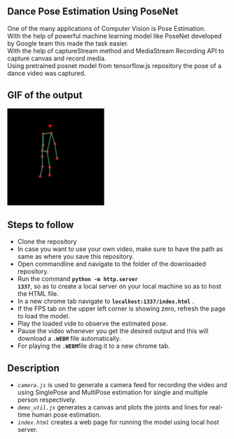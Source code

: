## Dance Pose Estimation Using PoseNet 

One of the many applications of Computer Vision is Pose Estimation.</br>
With the help of powerful machine learning model like PoseNet developed by Google team this made the task easier.</br>
With the help of captureStream method and MediaStream Recording API to capture canvas and record media.</br>
Using pretrained posnet model from tensorflow.js repository the pose of a dance video was captured.</br>


## GIF of the output 
![Alt Text](https://github.com/frh02/PoseNet_Dance/blob/master/Dance_Pose.gif)

## Steps to follow 

* Clone the repository</br>
* In case you want to use your own video, make sure to have the path as same as where you save this repository.</br>
* Open commandline and navigate to the folder of the downloaded repository.</br>
* Run the command <code>**python -m http.server 1337**</code>, so as to create a local server on your local machine so as to host the HTML file.</br> 
* In a new chrome tab navigate to <code>**localhost:1337/index.html**</code> .</br> 
* If the FPS tab on the upper left corner is showing zero, refresh the page to load the model.</br>
* Play the loaded vide to observe the estimated pose.</br>
* Pause the video whenever you get the desired output and this will download a <code>**.WEBM**</code> file automatically.</br>
* For playing the <code>**.WEBM**</code>file drag it to a new chrome tab.</br>


## Description 

* <code>*camera.js*</code> is used to generate a camera feed for recording the video and using SinglePose and MultiPose estimation for single and multiple person respectively.
* <code>*demo_util.js*</code> generates a canvas and plots the joints and lines for real-time human pose estimation.
* <code>*index.html*</code> creates a web page for running the model using local host server. 




